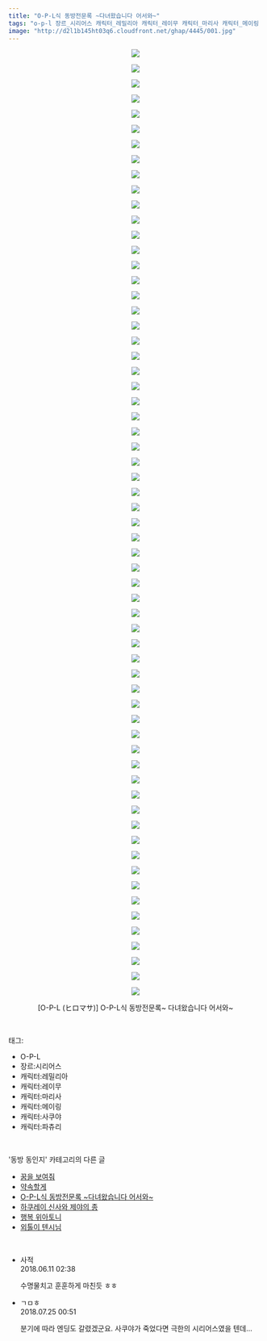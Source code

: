 ```yaml
---
title: "O-P-L식 동방전문록 ~다녀왔습니다 어서와~"
tags: "o-p-l 장르_시리어스 캐릭터_레밀리아 캐릭터_레이무 캐릭터_마리사 캐릭터_메이링 캐릭터_사쿠야 캐릭터_파츄리 ヒロマサ 동방_동인지"
image: "http://d2l1b145ht03q6.cloudfront.net/ghap/4445/001.jpg"
---
```

<div class="article">
<p style="text-align: center; clear: none; float: none;"><img src="{{ site.imgserver1 }}/ghap/4445/001.jpg"/></p>
<p style="text-align: center; clear: none; float: none;"><img src="{{ site.imgserver1 }}/ghap/4445/002.jpg"/></p>
<p style="text-align: center; clear: none; float: none;"><img src="{{ site.imgserver1 }}/ghap/4445/003.jpg"/></p>
<p style="text-align: center; clear: none; float: none;"><img src="{{ site.imgserver1 }}/ghap/4445/004.jpg"/></p>
<p style="text-align: center; clear: none; float: none;"><img src="{{ site.imgserver1 }}/ghap/4445/005.jpg"/></p>
<p style="text-align: center; clear: none; float: none;"><img src="{{ site.imgserver1 }}/ghap/4445/006.jpg"/></p>
<p style="text-align: center; clear: none; float: none;"><img src="{{ site.imgserver1 }}/ghap/4445/007.jpg"/></p>
<p style="text-align: center; clear: none; float: none;"><img src="{{ site.imgserver1 }}/ghap/4445/008.jpg"/></p>
<p style="text-align: center; clear: none; float: none;"><img src="{{ site.imgserver1 }}/ghap/4445/009.jpg"/></p>
<p style="text-align: center; clear: none; float: none;"><img src="{{ site.imgserver1 }}/ghap/4445/010.jpg"/></p>
<p style="text-align: center; clear: none; float: none;"><img src="{{ site.imgserver1 }}/ghap/4445/011.jpg"/></p>
<p style="text-align: center; clear: none; float: none;"><img src="{{ site.imgserver1 }}/ghap/4445/012.jpg"/></p>
<p style="text-align: center; clear: none; float: none;"><img src="{{ site.imgserver1 }}/ghap/4445/013.jpg"/></p>
<p style="text-align: center; clear: none; float: none;"><img src="{{ site.imgserver1 }}/ghap/4445/014.jpg"/></p>
<p style="text-align: center; clear: none; float: none;"><img src="{{ site.imgserver1 }}/ghap/4445/015.jpg"/></p>
<p style="text-align: center; clear: none; float: none;"><img src="{{ site.imgserver1 }}/ghap/4445/016.jpg"/></p>
<p style="text-align: center; clear: none; float: none;"><img src="{{ site.imgserver1 }}/ghap/4445/017.jpg"/></p>
<p style="text-align: center; clear: none; float: none;"><img src="{{ site.imgserver1 }}/ghap/4445/018.jpg"/></p>
<p style="text-align: center; clear: none; float: none;"><img src="{{ site.imgserver1 }}/ghap/4445/019.jpg"/></p>
<p style="text-align: center; clear: none; float: none;"><img src="{{ site.imgserver1 }}/ghap/4445/020.jpg"/></p>
<p style="text-align: center; clear: none; float: none;"><img src="{{ site.imgserver1 }}/ghap/4445/021.jpg"/></p>
<p style="text-align: center; clear: none; float: none;"><img src="{{ site.imgserver1 }}/ghap/4445/022.jpg"/></p>
<p style="text-align: center; clear: none; float: none;"><img src="{{ site.imgserver1 }}/ghap/4445/023.jpg"/></p>
<p style="text-align: center; clear: none; float: none;"><img src="{{ site.imgserver1 }}/ghap/4445/024.jpg"/></p>
<p style="text-align: center; clear: none; float: none;"><img src="{{ site.imgserver1 }}/ghap/4445/025.jpg"/></p>
<p style="text-align: center; clear: none; float: none;"><img src="{{ site.imgserver1 }}/ghap/4445/026.jpg"/></p>
<p style="text-align: center; clear: none; float: none;"><img src="{{ site.imgserver1 }}/ghap/4445/027.jpg"/></p>
<p style="text-align: center; clear: none; float: none;"><img src="{{ site.imgserver1 }}/ghap/4445/028.jpg"/></p>
<p style="text-align: center; clear: none; float: none;"><img src="{{ site.imgserver1 }}/ghap/4445/029.jpg"/></p>
<p style="text-align: center; clear: none; float: none;"><img src="{{ site.imgserver1 }}/ghap/4445/030.jpg"/></p>
<p style="text-align: center; clear: none; float: none;"><img src="{{ site.imgserver1 }}/ghap/4445/031.jpg"/></p>
<p style="text-align: center; clear: none; float: none;"><img src="{{ site.imgserver1 }}/ghap/4445/032.jpg"/></p>
<p style="text-align: center; clear: none; float: none;"><img src="{{ site.imgserver1 }}/ghap/4445/033.jpg"/></p>
<p style="text-align: center; clear: none; float: none;"><img src="{{ site.imgserver1 }}/ghap/4445/034.jpg"/></p>
<p style="text-align: center; clear: none; float: none;"><img src="{{ site.imgserver1 }}/ghap/4445/035.jpg"/></p>
<p style="text-align: center; clear: none; float: none;"><img src="{{ site.imgserver1 }}/ghap/4445/036.jpg"/></p>
<p style="text-align: center; clear: none; float: none;"><img src="{{ site.imgserver1 }}/ghap/4445/037.jpg"/></p>
<p style="text-align: center; clear: none; float: none;"><img src="{{ site.imgserver1 }}/ghap/4445/038.jpg"/></p>
<p style="text-align: center; clear: none; float: none;"><img src="{{ site.imgserver1 }}/ghap/4445/039.jpg"/></p>
<p style="text-align: center; clear: none; float: none;"><img src="{{ site.imgserver1 }}/ghap/4445/040.jpg"/></p>
<p style="text-align: center; clear: none; float: none;"><img src="{{ site.imgserver1 }}/ghap/4445/041.jpg"/></p>
<p style="text-align: center; clear: none; float: none;"><img src="{{ site.imgserver1 }}/ghap/4445/042.jpg"/></p>
<p style="text-align: center; clear: none; float: none;"><img src="{{ site.imgserver1 }}/ghap/4445/043.jpg"/></p>
<p style="text-align: center; clear: none; float: none;"><img src="{{ site.imgserver1 }}/ghap/4445/044.jpg"/></p>
<p style="text-align: center; clear: none; float: none;"><img src="{{ site.imgserver1 }}/ghap/4445/045.jpg"/></p>
<p style="text-align: center; clear: none; float: none;"><img src="{{ site.imgserver1 }}/ghap/4445/046.jpg"/></p>
<p style="text-align: center; clear: none; float: none;"><img src="{{ site.imgserver1 }}/ghap/4445/047.jpg"/></p>
<p style="text-align: center; clear: none; float: none;"><img src="{{ site.imgserver1 }}/ghap/4445/048.jpg"/></p>
<p style="text-align: center; clear: none; float: none;"><img src="{{ site.imgserver1 }}/ghap/4445/049.jpg"/></p>
<p style="text-align: center; clear: none; float: none;"><img src="{{ site.imgserver1 }}/ghap/4445/050.jpg"/></p>
<p style="text-align: center; clear: none; float: none;"><img src="{{ site.imgserver1 }}/ghap/4445/051.jpg"/></p>
<p style="text-align: center; clear: none; float: none;"><img src="{{ site.imgserver1 }}/ghap/4445/052.jpg"/></p>
<p style="text-align: center; clear: none; float: none;"><img src="{{ site.imgserver1 }}/ghap/4445/053.jpg"/></p>
<p style="text-align: center; clear: none; float: none;"><img src="{{ site.imgserver1 }}/ghap/4445/054.jpg"/></p>
<p style="text-align: center; clear: none; float: none;"><img src="{{ site.imgserver1 }}/ghap/4445/055.jpg"/></p>
<p style="text-align: center; clear: none; float: none;"><img src="{{ site.imgserver1 }}/ghap/4445/056.jpg"/></p>
<p style="text-align: center; clear: none; float: none;"><img src="{{ site.imgserver1 }}/ghap/4445/057.jpg"/></p>
<p style="text-align: center; clear: none; float: none;"><img src="{{ site.imgserver1 }}/ghap/4445/058.jpg"/></p>
<p style="text-align: center; clear: none; float: none;"><img src="{{ site.imgserver1 }}/ghap/4445/059.jpg"/></p>
<p style="text-align: center; clear: none; float: none;"><img src="{{ site.imgserver1 }}/ghap/4445/060.jpg"/></p>
<p style="text-align: center; clear: none; float: none;"><img src="{{ site.imgserver1 }}/ghap/4445/061.jpg"/></p>
<p style="text-align: center; clear: none; float: none;"><img src="{{ site.imgserver1 }}/ghap/4445/062.jpg"/></p>
<p style="text-align: center; clear: none; float: none;"><img src="{{ site.imgserver1 }}/ghap/4445/063.jpg"/></p>
<p style="text-align: center; clear: none; float: none;">[O-P-L (ヒロマサ)] O-P-L식 동방전문록~ 다녀왔습니다 어서와~</p>
<p style="text-align: center; clear: none; float: none;"></p>
</div><br/>
<div class="tagTrail">
<p>태그: </p>
<ul>
<li>O-P-L</li>
<li>장르:시리어스</li>
<li>캐릭터:레밀리아</li>
<li>캐릭터:레이무</li>
<li>캐릭터:마리사</li>
<li>캐릭터:메이링</li>
<li>캐릭터:사쿠야</li>
<li>캐릭터:파츄리</li>
</ul>
</div><br/>
<div class="another">
<p>'동방 동인지' 카테고리의 다른 글</p>
<ul>
<li><a href="/ghap_4447">꿈을 보여줘</a></li>
<li><a href="/ghap_4446">약속할게</a></li>
<li><a href="/ghap_4445">O-P-L식 동방전문록 ~다녀왔습니다 어서와~</a></li>
<li><a href="/ghap_4444">하쿠레이 신사와 제야의 종</a></li>
<li><a href="/ghap_4443">행복 위아토니</a></li>
<li><a href="/ghap_4442">외톨이 텐시님</a></li>
</ul>
</div><br/>
<div class="cb_module cb_fluid">
<div class="cb_wrt cb_profile">
<div class="comment">
<ul>
<li class="cb_thumb_off" id="comment15269129">
<div class="cb_comment_area">
<div class="cb_info_area">
<div class="cb_section">
<span class="cb_nick_name">사적</span>
</div>
<div class="cb_section">
<span class="cb_date">2018.06.11 02:38 </span>
</div>
</div>
<div class="cb_dsc_comment">
<p class="cb_dsc">
											수명물치고 훈훈하게 마친듯 ㅎㅎ
										</p>
</div>
</div></li>
<li class="cb_thumb_off" id="comment15293138">
<div class="cb_comment_area">
<div class="cb_info_area">
<div class="cb_section">
<span class="cb_nick_name">ㄱㅁㅎ</span>
</div>
<div class="cb_section">
<span class="cb_date">2018.07.25 00:51 </span>
</div>
</div>
<div class="cb_dsc_comment">
<p class="cb_dsc">
											분기에 따라 엔딩도 갈렸겠군요. 사쿠야가 죽었다면 극한의 시리어스였을 텐데...
										</p>
</div>
</div></li>
</ul>
</div>
</div><!-- commentList close -->
</div><br/>
